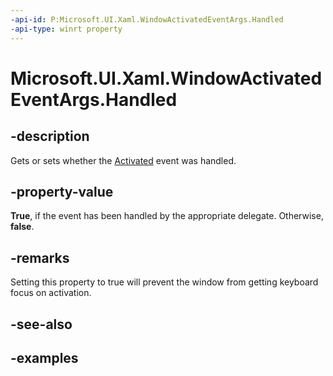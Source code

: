 ```yaml
---
-api-id: P:Microsoft.UI.Xaml.WindowActivatedEventArgs.Handled
-api-type: winrt property
---
```


# Microsoft.UI.Xaml.WindowActivatedEventArgs.Handled

<!--
public bool Handled { get; set; }
-->

## -description

Gets or sets whether the [Activated](window_activated.md) event was handled.

## -property-value

**True**, if the event has been handled by the appropriate delegate. Otherwise, **false**.

## -remarks

Setting this property to true will prevent the window from getting keyboard focus on activation.

## -see-also

## -examples
